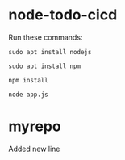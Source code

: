 # node-todo-cicd

Run these commands:


`sudo apt install nodejs`


`sudo apt install npm`


`npm install`

`node app.js`

# myrepo
Added new line
